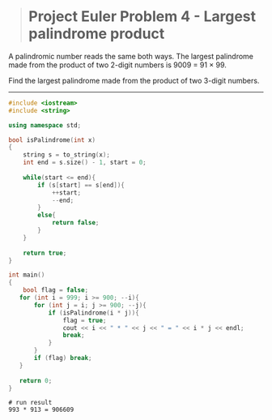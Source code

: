 > # Project Euler Problem 4 - Largest palindrome product

A palindromic number reads the same both ways. The largest palindrome made from the product of two 2-digit numbers is 9009 = 91 × 99.

Find the largest palindrome made from the product of two 3-digit numbers.

---

```c++
#include <iostream>
#include <string>

using namespace std;

bool isPalindrome(int x)
{
    string s = to_string(x);
    int end = s.size() - 1, start = 0;
    
    while(start <= end){
        if (s[start] == s[end]){
            ++start;
            --end;
        }
        else{
            return false;
        }
    }
    
    return true;
}

int main()
{
    bool flag = false;
   for (int i = 999; i >= 900; --i){
       for (int j = i; j >= 900; --j){
           if (isPalindrome(i * j)){
               flag = true;
               cout << i << " * " << j << " = " << i * j << endl;
               break;
           }
       }
       if (flag) break;
   }
   
   return 0;
}
```

```shell
# run result
993 * 913 = 906609
```

